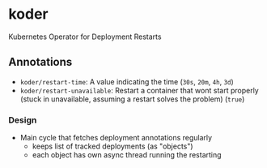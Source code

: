 # koder

Kubernetes Operator for Deployment Restarts

## Annotations

- `koder/restart-time`: A value indicating the time (`30s`, `20m`, `4h`, `3d`)
- `koder/restart-unavailable`: Restart a container that wont start properly (stuck in unavailable, assuming a restart solves the problem) (`true`)

### Design

- Main cycle that fetches deployment annotations regularly
  - keeps list of tracked deployments (as "objects")
  - each object has own async thread running the restarting
